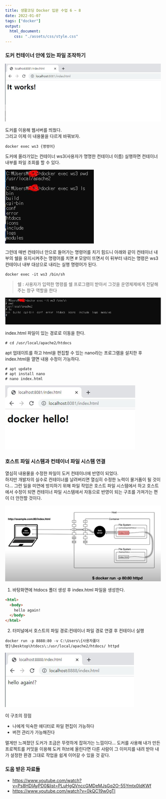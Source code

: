 ```yaml
---
title: 생활코딩 Docker 입문 수업 6 ~ 8
date: 2022-01-07
tags: ["docker"]
output:
  html_document:
    css: "./assets/css/style.css"
---
```


### 도커 컨테이너 안에 있는 파일 조작하기

![도커](./docker10.jpg)

도커를 이용해 웹서버를 띄웠다.  
그리고 이제 이 내용물을 다르게 바꿔보자.

```
docker exec ws3 {명령어}
```

도커에 올라가있는 컨테이너 ws3(사용자가 명명한 컨테이너 이름) 실행하면 컨테이너 내부를 파일 조회를 할 수 있다.

![도커](./docker11.jpg)

그런데 매번 컨테이너 안으로 들어가는 명령어를 치기 힘드니 아래와 같이 컨테이너 내부의 쉘을 유지시켜주는 명령어를 치면 # 모양이 뜨면서 이 뒤부터 내리는 명령은 ws3 컨테이너 내부 대상으로 내리는 실행 명령어가 된다.

```
docker exec -it ws3 /bin/sh
```

> 쉘 : 사용자가 입력한 명령를 쉘 프로그램이 받아서 그것을 운영체제에게 전달해주는 창구 역할을 한다

![도커](./docker12.jpg)

index.html 파일이 있는 경로로 이동을 한다.

```
# cd /usr/local/apache2/htdocs
```

apt 업데이트를 하고 html을 편집할 수 있는 nano라는 프로그램을 설치한 후 index.html을 열면 내용 수정이 가능하다.

```
# apt update
# apt install nano
# nano index.html
```

![도커](./docker14.jpg)

### 호스트 파일 시스템과 컨테이너 파일 시스템 연결

열심히 내용물을 수정한 파일이 도커 컨테이너에 반영이 되었다.  
하지만 개발자의 실수로 컨테이너를 날려버리면 열심히 수정한 노력이 물거품이 될 것이다... 그런 일을 미연에 방지하기 위해 파일 작업은 호스트 파일 시스템에서 하고 호스트에서 수정이 되면 컨테이너 파일 시스템에서 자동으로 반영이 되는 구조를 가져가는 편이 더 안전할 것이다.

![도커](./docker13.jpg)

1. 바탕화면에 htdocs 폴더 생성 후 index.html 파일을 생성한다.

```html
<html>
  <body>
    hello again!
  </body>
</html>
```

2. 터미널에서 호스트의 파일 경로:컨테이너 파일 경로 연결 후 컨테이너 실행

```
docker run -p 8888:80 -v C:\Users\{사용자폴더명}\Desktop\htdocs\:/usr/local/apache2/htdocs/ httpd
```

![도커](./docker15.jpg)

이 구조의 장점

- 나에게 익숙한 에디터로 파일 편집이 가능하다
- 버전 관리가 가능해진다

멀게만 느껴졌던 도커가 조금은 뚜렷하게 잡혀가는 느낌이다... 도커를 사용해 내가 만든 프로젝트를 커밋을 이용해 도커 허브에 올린다면 다른 사람이 그 이미지를 내려 받아 내가 설정한 환경 그대로 작업을 쉽게 이어갈 수 있을 것 같다.

### 도움 받은 자료들

- https://www.youtube.com/watch?v=Ps8HDIAyPD0&list=PLuHgQVnccGMDeMJsGq2O-55Ymtx0IdKWf
- https://www.youtube.com/watch?v=0kQC19w0gTI
